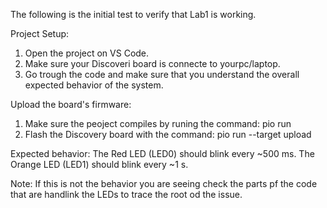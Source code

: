 The following is the initial test to verify that Lab1 is working.

Project Setup:
1. Open the project on VS Code.
2. Make sure your Discoveri board is connecte to yourpc/laptop.
3. Go trough the code and make sure that you understand the overall expected behavior of the system.

Upload the board's firmware:
1. Make sure the peoject compiles by runing the command: pio run
2. Flash the Discovery board with the command: pio run --target upload

Expected behavior:
The Red LED (LED0) should blink every ~500 ms.
The Orange LED (LED1) should blink every ~1 s.

Note: If this is not the behavior you are seeing check the parts pf the code that are handlink the LEDs to trace the root od the issue.

